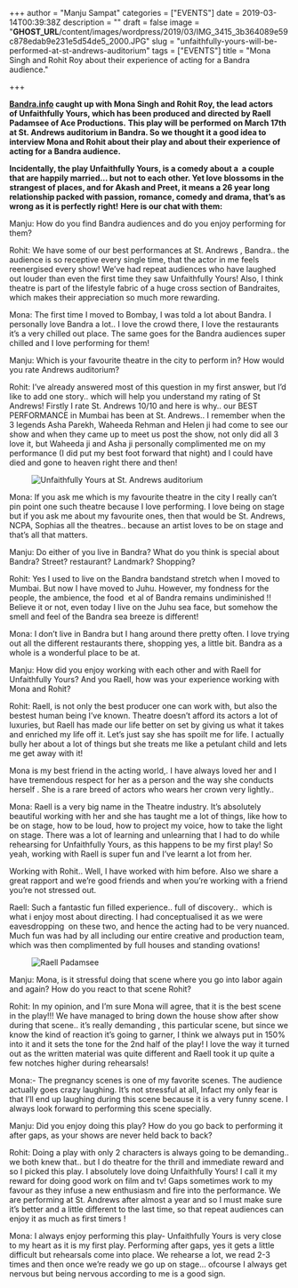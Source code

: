 +++
author = "Manju Sampat"
categories = ["EVENTS"]
date = 2019-03-14T00:39:38Z
description = ""
draft = false
image = "__GHOST_URL__/content/images/wordpress/2019/03/IMG_3415_3b364089e59c878edab9e231e5d54de5_2000.JPG"
slug = "unfaithfully-yours-will-be-performed-at-st-andrews-auditorium"
tags = ["EVENTS"]
title = "Mona Singh and Rohit Roy  about their experience of acting for a Bandra audience."

+++


<p><strong><a href="__GHOST_URL__/">Bandra.info</a> caught up with Mona Singh and Rohit Roy, the lead actors of Unfaithfully Yours, which has been produced and directed by Raell Padamsee of Ace Productions.</strong> <strong>This play will be performed</strong> <strong>on March 17th</strong> <strong>at St. Andrews auditorium in Bandra. So we thought it a good idea to interview Mona and Rohit about their play and about their experience of acting for a Bandra audience.</strong></p>
<p><strong>Incidentally, the play Unfaithfully Yours, is a comedy about a  a couple that are happily married… but not to each other. Yet love blossoms in the strangest of places, and for Akash and Preet, it means a 26 year long relationship packed with passion, romance, comedy and drama, that’s as wrong as it is perfectly right!</strong> <strong>Here is our chat with them:</strong></p>
<p>Manju: How do you find Bandra audiences and do you enjoy performing for them?</p>
<p>Rohit: We have some of our best performances at St. Andrews , Bandra.. the audience is so receptive every single time, that the actor in me feels reenergised every show! We’ve had repeat audiences who have laughed out louder than even the first time they saw Unfaithfully Yours! Also, I think theatre is part of the lifestyle fabric of a huge cross section of Bandraites, which makes their appreciation so much more rewarding.</p>
<p>Mona: The first time I moved to Bombay, I was told a lot about Bandra. I personally love Bandra a lot.. I love the crowd there, I love the restaurants it’s a very chilled out place. The same goes for the Bandra audiences super chilled and I love performing for them!</p>
<p>Manju: Which is your favourite theatre in the city to perform in? How would you rate Andrews auditorium?</p>
<p>Rohit: I’ve already answered most of this question in my first answer, but I’d like to add one story.. which will help you understand my rating of St Andrews! Firstly I rate St. Andrews 10/10 and here is why.. our BEST PERFORMANCE in Mumbai has been at St. Andrews.. I remember when the 3 legends Asha Parekh, Waheeda Rehman and Helen ji had come to see our show and when they came up to meet us post the show, not only did all 3 love it, but Waheeda ji and Asha ji personally complimented me on my performance (I did put my best foot forward that night) and I could have died and gone to heaven right there and then!</p>
<figure class="image regular"><picture><source srcset="https://images.storychief.com/account_4266/_MG_8897_8cc3e32d2e783572d8a2f5d8cc86debd_800.jpg 1x" media="(max-width: 768px)" /><source srcset="https://images.storychief.com/account_4266/_MG_8897_8cc3e32d2e783572d8a2f5d8cc86debd_800.jpg 1x" media="(min-width: 769px)" /><img src="https://i0.wp.com/images.storychief.com/account_4266/_MG_8897_8cc3e32d2e783572d8a2f5d8cc86debd_800.jpg?w=850&#038;ssl=1" alt="Unfaithfully Yours at St. Andrews auditorium" data-recalc-dims="1" /></picture></figure>
<p>Mona: If you ask me which is my favourite theatre in the city I really can’t pin point one such theatre because I love performing. I love being on stage but if you ask me about my favourite ones, then that would be St. Andrews, NCPA, Sophias all the theatres.. because an artist loves to be on stage and that’s all that matters.</p>
<p>Manju: Do either of you live in Bandra? What do you think is special about Bandra? Street? restaurant? Landmark? Shopping?</p>
<p>Rohit: Yes I used to live on the Bandra bandstand stretch when I moved to Mumbai. But now I have moved to Juhu. However, my fondness for the people, the ambience, the food  et al of Bandra remains undiminished !! Believe it or not, even today I live on the Juhu sea face, but somehow the smell and feel of the Bandra sea breeze is different!</p>
<p>Mona: I don’t live in Bandra but I hang around there pretty often. I love trying out all the different restaurants there, shopping yes, a little bit. Bandra as a whole is a wonderful place to be at.</p>
<p>Manju: How did you enjoy working with each other and with Raell for Unfaithfully Yours? And you Raell, how was your experience working with Mona and Rohit?</p>
<p>Rohit: Raell, is not only the best producer one can work with, but also the bestest human being I’ve known. Theatre doesn’t afford its actors a lot of luxuries, but Raell has made our life better on set by giving us what it takes and enriched my life off it. Let’s just say she has spoilt me for life. I actually bully her about a lot of things but she treats me like a petulant child and lets me get away with it!</p>
<p>Mona is my best friend in the acting world,. I have always loved her and I have tremendous respect for her as a person and the way she conducts herself . She is a rare breed of actors who wears her crown very lightly..</p>
<p>Mona: Raell is a very big name in the Theatre industry. It’s absolutely beautiful working with her and she has taught me a lot of things, like how to be on stage, how to be loud, how to project my voice, how to take the light on stage. There was a lot of learning and unlearning that I had to do while rehearsing for Unfaithfully Yours, as this happens to be my first play! So yeah, working with Raell is super fun and I’ve learnt a lot from her.</p>
<p>Working with Rohit.. Well, I have worked with him before. Also we share a great rapport and we’re good friends and when you’re working with a friend you’re not stressed out.</p>
<p>Raell: Such a fantastic fun filled experience.. full of discovery..  which is what i enjoy most about directing. I had conceptualised it as we were eavesdropping  on these two, and hence the acting had to be very nuanced. Much fun was had by alI including our entire creative and production team, which was then complimented by full houses and standing ovations!</p>
<figure class="image regular"><picture><source srcset="https://images.storychief.com/account_4266/photo_e761c9525d63cd5c448b898daa3c3f0f_800.jpg 1x" media="(max-width: 768px)" /><source srcset="https://images.storychief.com/account_4266/photo_e761c9525d63cd5c448b898daa3c3f0f_800.jpg 1x" media="(min-width: 769px)" /><img src="https://i0.wp.com/images.storychief.com/account_4266/photo_e761c9525d63cd5c448b898daa3c3f0f_800.jpg?w=850&#038;ssl=1" alt="Raell Padamsee" data-recalc-dims="1" /></picture></figure>
<p>Manju: Mona, is it stressful doing that scene where you go into labor again and again? How do you react to that scene Rohit?</p>
<p>Rohit: In my opinion, and I’m sure Mona will agree, that it is the best scene in the play!!! We have managed to bring down the house show after show during that scene.. it’s really demanding , this particular scene, but since we know the kind of reaction it’s going to garner, I think we always put in 150% into it and it sets the tone for the 2nd half of the play! I love the way it turned out as the written material was quite different and Raell took it up quite a few notches higher during rehearsals!</p>
<p>Mona:- The pregnancy scenes is one of my favorite scenes. The audience actually goes crazy laughing. It’s not stressful at all, Infact my only fear is that I’ll end up laughing during this scene because it is a very funny scene. I always look forward to performing this scene specially.</p>
<p>Manju: Did you enjoy doing this play? How do you go back to performing it after gaps, as your shows are never held back to back?</p>
<p>Rohit: Doing a play with only 2 characters is always going to be demanding.. we both knew that.. but I do theatre for the thrill and immediate reward and so I picked this play. I absolutely love doing Unfaithfully Yours! I call it my reward for doing good work on film and tv! Gaps sometimes work to my favour as they infuse a new enthusiasm and fire into the performance. We are performing at St. Andrews after almost a year and so I must make sure it’s better and a little different to the last time, so that repeat audiences can enjoy it as much as first timers !</p>
<p>Mona: I always enjoy performing this play- Unfaithfully Yours is very close to my heart as it is my first play. Performing after gaps, yes it gets a little difficult but rehearsals come into place. We rehearse a lot, we read 2-3 times and then once we’re ready we go up on stage… ofcourse I always get nervous but being nervous according to me is a good sign.</p>
<p><!-- strchf script --><script>        if(window.strchfSettings === undefined) window.strchfSettings = {};    window.strchfSettings.stats = {url: "https://urban-wiz.storychief.io/unfaithfully-yours-will-be-performed-at-st-andrews-auditorium?id=1589252583&type=2",title: "Unfaithfully Yours will be performed at St. Andrews auditorium",id: "5898643e-cb57-4197-adf1-22d855b8bf1d"};            (function(d, s, id) {      var js, sjs = d.getElementsByTagName(s)[0];      if (d.getElementById(id)) {window.strchf.update(); return;}      js = d.createElement(s); js.id = id;      js.src = "https://d37oebn0w9ir6a.cloudfront.net/scripts/v0/strchf.js";      js.async = true;      sjs.parentNode.insertBefore(js, sjs);    }(document, 'script', 'storychief-jssdk'))    </script><!-- End strchf script --></p>



